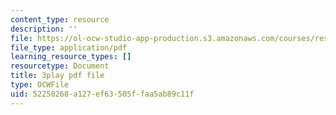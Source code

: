 ```yaml
---
content_type: resource
description: ''
file: https://ol-ocw-studio-app-production.s3.amazonaws.com/courses/res-9-003-brains-minds-and-machines-summer-course-summer-2015/52250268a127ef63505ffaa5ab89c11f_GGakcLdPWl4.pdf
file_type: application/pdf
learning_resource_types: []
resourcetype: Document
title: 3play pdf file
type: OCWFile
uid: 52250268-a127-ef63-505f-faa5ab89c11f
---
```

